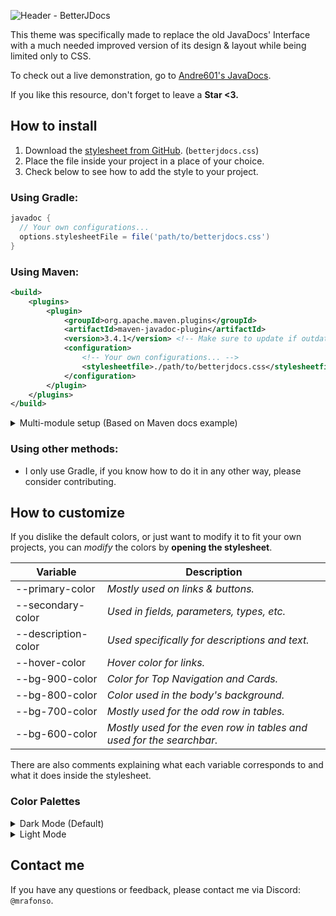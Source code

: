 ![Header - BetterJDocs](https://github.com/xMrAfonso/BetterJDocs/assets/44532605/572a4437-4b08-4447-8ec4-c473b7eac166)

This theme was specifically made to replace the old JavaDocs' Interface with a much needed improved version of its design & layout while being limited only to CSS.

To check out a live demonstration, go to [Andre601's JavaDocs](https://jd.andre601.ch/asl-api/).

If you like this resource, don't forget to leave a **Star <3.**

## How to install
1. Download the [stylesheet from GitHub](https://raw.githubusercontent.com/xMrAfonso/BetterJDocs/master/betterjdocs.css). (`betterjdocs.css`)
2. Place the file inside your project in a place of your choice.
3. Check below to see how to add the style to your project.
### Using Gradle:
```gradle
javadoc {
  // Your own configurations...
  options.stylesheetFile = file('path/to/betterjdocs.css')
}
```
### Using Maven:
```xml
<build>
    <plugins>
        <plugin>
            <groupId>org.apache.maven.plugins</groupId>
            <artifactId>maven-javadoc-plugin</artifactId>
            <version>3.4.1</version> <!-- Make sure to update if outdated -->
            <configuration>
                <!-- Your own configurations... -->
                <stylesheetfile>./path/to/betterjdocs.css</stylesheetfile>
            </configuration>
        </plugin>
    </plugins>
</build>
```

<details><summary>Multi-module setup (Based on Maven docs example)</summary>
<p>

You set this in the root/parent `pom.xml` and use `mvn javadoc:aggregate`
```xml
<build>
    <pluginManagement>
        <plugins>
            <plugin>
                <groupId>irg.apache.maven.plugins</groupId>
                <artifactId>maven-javadoc-plugin</artifactId>
                <version>3.4.1</version> <!-- Make sure to update if outdated -->
            </plugin>
        </plugins>
    </pluginManagement>
    <plugins>
        <plugin>
            <groupId>org.apache.maven.plugins</groupId>
            <artifactId>maven-javadoc-plugin</artifactId>
            <version>3.4.1</version> <!-- Make sure to update if outdated -->
            <configuration>
                <!-- Your own configurations... -->
                <stylesheetfile>./path/to/betterjdocs.css</stylesheetfile>
            </configuration>
        </plugin>
    </plugins>
</build>
```

</p></details>

### Using other methods:
- I only use Gradle, if you know how to do it in any other way, please consider contributing.

## How to customize
If you dislike the default colors, or just want to modify it to fit your own projects, you can _modify_ the colors by **opening the stylesheet**.

| Variable             | Description                                                          |
| -------------------- | -------------------------------------------------------------------- |
| --primary-color      | _Mostly used on links & buttons._                                    |
| --secondary-color    | _Used in fields, parameters, types, etc._                            |
| --description-color  | _Used specifically for descriptions and text._                       |
| --hover-color        | _Hover color for links._                                             |
| --bg-900-color       | _Color for Top Navigation and Cards._                                |
| --bg-800-color       | _Color used in the body's background._                               |
| --bg-700-color       | _Mostly used for the odd row in tables._                             |
| --bg-600-color       | _Mostly used for the even row in tables and used for the searchbar._ |

There are also comments explaining what each variable corresponds to and what it does inside the stylesheet. 

### Color Palettes
<details><summary>Dark Mode (Default)</summary>

```css
/* Mostly used on links & buttons */
--primary-color: #4186f5;
/* Used in fields, parameters, types, etc. */
--secondary-color: #ffffff;
/* Used specifically for descriptions and text */
--description-color: #949494;
/* Hover color for links */
--hover-color: #76a6f4;
/* Color for Top Navigation and Cards */
--bg-900-color: #121212;
/* Color used in the body's background */
--bg-800-color: #171717;
/* Mostly used for the odd row in tables */
--bg-700-color: #1c1c1c;
/* Mostly used for the even row in tables and used for the searchbar */
--bg-600-color: #212121;
```

</details>

<details><summary>Light Mode</summary>

```css
/* Mostly used on links & buttons */
--primary-color: #185bc7;
/* Used in fields, parameters, types, etc. */
--secondary-color: #000000;
/* Used specifically for descriptions and text */
--description-color: #3f3e3e;
/* Hover color for links */
--hover-color: #76a6f4;
/* Color for Top Navigation and Cards */
--bg-900-color: #f0f0f0;
/* Color used in the body's background */
--bg-800-color: #e0e0e0;
/* Mostly used for the odd row in tables */
--bg-700-color: #d0d0d0 ;
/* Mostly used for the even row in tables and used for the searchbar */
--bg-600-color: #c0c0c0;
```

</details>

## Contact me
If you have any questions or feedback, please contact me via Discord: `@mrafonso`.

